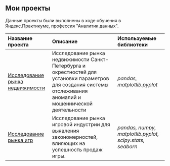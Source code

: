 ## Мои проекты

Данные проекты были выполнены в ходе обучения в Яндекс.Практикуме, профессия "Аналитик данных".

| Название проекта | Описание | Используемые библиотеки | 
| :---------------------- | :---------------------- | :---------------------- |
| [Исследование рынка недвижимости](real_estate_project) | Исследование рынка недвижимости Санкт-Петербурга и окрестностей для установки параметров для создания системы отслеживания аномалий и мошеннической деятельности | *pandas, matplotlib.pyplot* |
| [Исследование рынка игр](videogame_market) | Исследование рынка игровой индустрии для выявления закономерностей, влияющих на успешность продаж игры. | *pandas, numpy, matplotlib.pyplot, scipy.stats, seaborn* |

